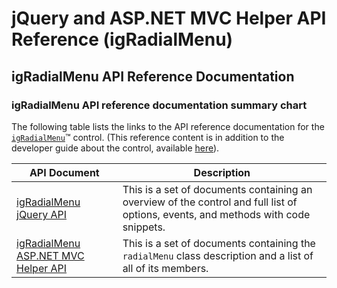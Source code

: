 ﻿<!--
|metadata|
{
    "fileName": "igradialmenu-api-reference",
    "controlName": "igRadialMenu",
    "tags": ["API"]
}
|metadata|
-->

# jQuery and ASP.NET MVC Helper API Reference (igRadialMenu)

## igRadialMenu API Reference Documentation
### igRadialMenu API reference documentation summary chart

The following table lists the links to the API reference documentation for the [`igRadialMenu`](%%jQueryApiUrl%%/ui.igRadialMenu#options)™ control. (This reference content is in addition to the developer guide about the control, available [here](igRadialMenu.html)).

API Document| Description
---|---
[igRadialMenu jQuery API](%%jQueryApiUrl%%/ui.igradialmenu)|This is a set of documents containing an overview of the control and full list of options, events, and methods with code snippets.
[igRadialMenu ASP.NET MVC Helper API](Infragistics.Web.Mvc~Infragistics.Web.Mvc.RadialMenu`1.html)| This is a set of documents containing the `radialMenu` class description and a list of all of its members.





 

 


